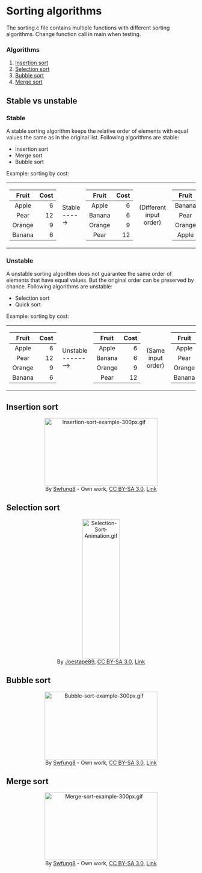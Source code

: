 # Sorting algorithms
The sorting.c file contains multiple functions with different sorting algorithms. Change function call in main when testing.

### Algorithms

1. [Insertion sort](#insertion-sort)
2. [Selection sort](#selection-sort)
3. [Bubble sort](#bubble-sort)
4. [Merge sort](#merge-sort)


## Stable vs unstable
### Stable 
A stable sorting algorithm keeps the relative order of elements with equal values the same as in the original list. Following algorithms are stable:

* Insertion sort
* Merge sort
* Bubble sort
  
Example: sorting by cost:
<table>
<tr>
  <td>

| Fruit | Cost |
| :---: | ----: |
| Apple      | 6    |
| Pear      | 12    |
| Orange      | 9    |
| Banana      | 6    |

  </td>
  <td>Stable<br/>-----></td>
  <td>

| Fruit | Cost |
| :---: | ----: |
| Apple      | 6    |
| Banana      | 6    |
| Orange      | 9    |
| Pear      | 12    |


  </td>
  <td align="center">(Different input order) </td>
  <td>

| Fruit | Cost |
| :---: | ----: |
| Banana      | 6    |
| Pear      | 12    |
| Orange      | 9    |
| Apple      | 6    |

  </td>
  <td>Stable<br/>-----></td>
  <td>

| Fruit | Cost |
| :---: | ----: |
| Banana      | 6    |
| Apple      | 6    |
| Orange      | 9    |
| Pear      | 12    |


  </td>
</tr>

</table>

### Unstable 
A unstable sorting algorithm does not guarantee the same order of elements that have equal values. But the original order can be preserved by chance. Following algorithms are unstable:

* Selection sort
* Quick sort


Example: sorting by cost:
<table>
<tr>
   <td>

| Fruit | Cost |
| :---: | ----: |
| Apple      | 6    |
| Pear      | 12    |
| Orange      | 9    |
| Banana      | 6    |

  </td>
  <td>Unstable<br/>--------></td>
  <td>

| Fruit | Cost |
| :---: | ----: |
| Apple      | 6    |
| Banana      | 6    |
| Orange      | 9    |
| Pear      | 12    |


  </td>
  <td align="center">(Same input order) </td>
  <td>

| Fruit | Cost |
| :---: | ----: |
| Apple      | 6    |
| Pear      | 12    |
| Orange      | 9    |
| Banana      | 6    |

  </td>
  <td>Unstable<br/>--------></td>
  <td>

| Fruit | Cost |
| :---: | ----: |
| Banana      | 6    |
| Apple      | 6    |
| Orange      | 9    |
| Pear      | 12    |

  </td>
</table>

## Insertion sort
<p align="center"><a href="https://commons.wikimedia.org/wiki/File:Insertion-sort-example-300px.gif#/media/File:Insertion-sort-example-300px.gif">
<img src="https://upload.wikimedia.org/wikipedia/commons/0/0f/Insertion-sort-example-300px.gif" alt="Insertion-sort-example-300px.gif" height="180" width="300"></a>
<br>By <a href="//commons.wikimedia.org/w/index.php?title=User:Swfung8&amp;action=edit&amp;redlink=1" class="new" title="User:Swfung8 (page does not exist)">Swfung8</a> - <span class="int-own-work" lang="en">Own work</span>, 
<a href="https://creativecommons.org/licenses/by-sa/3.0" title="Creative Commons Attribution-Share Alike 3.0">CC BY-SA 3.0</a>, <a href="https://commons.wikimedia.org/w/index.php?curid=14961606">Link</a></p>

## Selection sort
<p align="center"><a href="https://commons.wikimedia.org/wiki/File:Selection-Sort-Animation.gif#/media/File:Selection-Sort-Animation.gif">
<img src="https://upload.wikimedia.org/wikipedia/commons/9/94/Selection-Sort-Animation.gif" alt="Selection-Sort-Animation.gif" height="371" width="100"></a>
<br>By <a href="https://en.wikipedia.org/wiki/User:Joestape89" class="extiw" title="en:User:Joestape89">Joestape89</a>, 
<a href="http://creativecommons.org/licenses/by-sa/3.0/" title="Creative Commons Attribution-Share Alike 3.0">CC BY-SA 3.0</a>, <a href="https://commons.wikimedia.org/w/index.php?curid=3330231">Link</a></p>

## Bubble sort
<p align="center"><a href="https://commons.wikimedia.org/wiki/File:Bubble-sort-example-300px.gif#/media/File:Bubble-sort-example-300px.gif">
<img src="https://upload.wikimedia.org/wikipedia/commons/c/c8/Bubble-sort-example-300px.gif" alt="Bubble-sort-example-300px.gif" height="180" width="300"></a>
<br>By <a href="//commons.wikimedia.org/w/index.php?title=User:Swfung8&amp;action=edit&amp;redlink=1" class="new" title="User:Swfung8 (page does not exist)">Swfung8</a> - <span class="int-own-work" lang="en">Own work</span>, 
<a href="https://creativecommons.org/licenses/by-sa/3.0" title="Creative Commons Attribution-Share Alike 3.0">CC BY-SA 3.0</a>, <a href="https://commons.wikimedia.org/w/index.php?curid=14953478">Link</a></p>

## Merge sort
<p align="center"><a href="https://commons.wikimedia.org/wiki/File:Merge-sort-example-300px.gif#/media/File:Merge-sort-example-300px.gif">
<img src="https://upload.wikimedia.org/wikipedia/commons/c/cc/Merge-sort-example-300px.gif" alt="Merge-sort-example-300px.gif" height="180" width="300"></a>
<br>By <a href="//commons.wikimedia.org/w/index.php?title=User:Swfung8&amp;action=edit&amp;redlink=1" class="new" title="User:Swfung8 (page does not exist)">Swfung8</a> - <span class="int-own-work" lang="en">Own work</span>, 
<a href="https://creativecommons.org/licenses/by-sa/3.0" title="Creative Commons Attribution-Share Alike 3.0">CC BY-SA 3.0</a>, <a href="https://commons.wikimedia.org/w/index.php?curid=14961648">Link</a></p>
